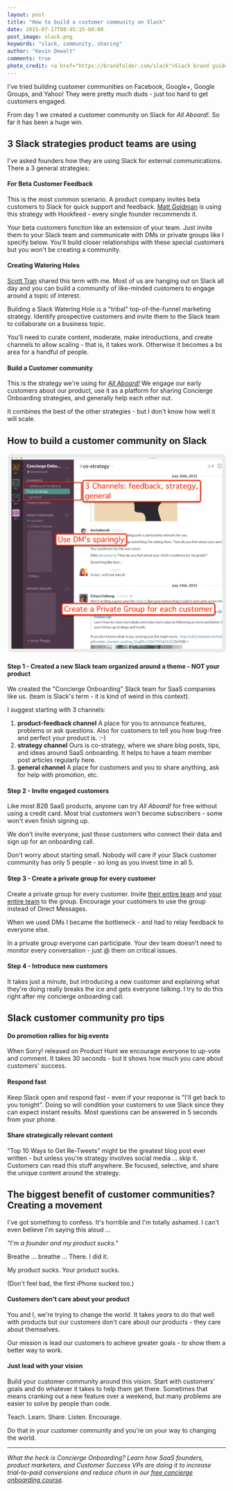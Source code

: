 ```yaml
---
layout: post
title: "How to build a customer community on Slack"
date: 2015-07-17T08:45:15-04:00
post_image: slack.png
keywords: "slack, community, sharing"
author: "Kevin Dewalt"
comments: true
photo_credit: <a href="https://brandfolder.com/slack">Slack brand guidelines</a>
---
```

I've tried building customer communities on Facebook, Google+, Google Groups, and Yahoo! They were pretty much duds - just too hard to get customers engaged.

From day 1 we created a customer community on Slack for *All Aboard!*. So far it has been a huge win.

## 3 Slack strategies product teams are using

I've asked founders how they are using Slack for external communications. There a 3 general strategies:

#### For Beta Customer Feedback

This is the most common scenario. A product company invites beta customers to Slack for quick support and feedback. [Matt Goldman](https://hookfeed.com/) is using this strategy with Hookfeed - every single founder recommends it.

Your beta customers function like an extension of your team. Just invite them to your Slack team and communicate with DMs or private groups like I specify below. You'll build closer relationships with these special customers but you won't be creating a community.

#### Creating Watering Holes

 [Scott Tran](http://supportdriven.com/) shared this term with me. Most of us are hanging out on Slack all day and you can build a community of like-minded customers to engage around a topic of interest.

 Building a Slack Watering Hole is a "tribal" top-of-the-funnel marketing strategy. Identify prospective customers and invite them to the Slack team to collaborate on a business topic.

 You'll need to curate content, moderate, make introductions, and create channels to allow scaling - that is, it takes work. Otherwise it becomes a bs area for a handful of people.

#### Build a Customer community

This is the strategy we're using for *[All Aboard!](http://try.allaboard.io)* We engage our early customers about our product, use it as a platform for sharing Concierge Onboarding strategies, and generally help each other out.

It combines the best of the other strategies - but I don't know how well it will scale.

## How to build a customer community on Slack

![Slack Screenshot](/images/slack-screenshot.jpg)

#### Step 1 - Created a new Slack team organized around a theme - NOT your product

We created the "Concierge Onboarding" Slack team for SaaS companies like us. (team is Slack's term - it is kind of weird in this context).

I suggest starting with 3 channels:

1. **product-feedback channel** A place for you to announce features, problems or ask questions. Also for customers to tell you how bug-free and perfect your product is.  :-)
2. **strategy channel** Ours is co-strategy, where we share blog posts, tips, and ideas around SaaS onboarding. It helps to have a team member post articles regularly here.
3. **general channel** A place for customers and you to share anything, ask for help with promotion, etc.

#### Step 2 - Invite engaged customers

Like most B2B SaaS products, anyone can try *All Aboard!* for free without using a credit card. Most trial customers won't become subscribers - some won't even finish signing up.

We don't invite everyone, just those customers who connect their data and sign up for an onboarding call.

Don't worry about starting small. Nobody will care if your Slack customer community has only 5 people - so long as you invest time in all 5.


#### Step 3 - Create a private group for every customer

Create a private group for every customer. Invite <u>their entire team</u> and <u>your entire team</u> to the group. Encourage your customers to use the group instead of Direct Messages.

When we used DMs I became the bottleneck - and had to relay feedback to everyone else.

In a private group everyone can participate. Your dev team doesn't need to monitor every conversation - just @ them on critical issues.

#### Step 4 - Introduce new customers

It takes just a minute, but introducing a new customer and explaining what they're doing really breaks the ice and gets everyone talking. I try to do this right after my concierge onboarding call.

## Slack customer community pro tips

#### Do promotion rallies for big events

When Sorry! released on Product Hunt we encourage everyone to up-vote and comment. It takes 30 seconds - but it shows how much you care about customers' success.

#### Respond fast

Keep Slack open and respond fast - even if your response is "I'll get back to you tonight". Doing so will condition your customers to use Slack since they can expect instant results. Most questions can be answered in 5 seconds from your phone.

#### Share strategically relevant content

"Top 10 Ways to Get Re-Tweets" might be the greatest blog post ever written - but unless you're strategy involves social media ... skip it. Customers can read this stuff anywhere. Be focused, selective, and share the unique content around the strategy.

## The biggest benefit of customer communities? Creating a movement

I've got something to confess. It's horrible and I'm totally ashamed. I can't even believe I'm saying this aloud ...

*"I'm a founder and my product sucks."*

Breathe ... breathe ... There. I did it.

My product sucks. Your product sucks.

(Don't feel bad, the first iPhone sucked too.)

#### Customers don't care about your product

You and I, we're trying to change the world. It takes *years* to do that well with products but our customers don't care about our products - they care about themselves.

Our mission is lead our customers to achieve greater goals - to show them a better way to work.

#### Just lead with your vision

Build your customer community around this vision. Start with customers' goals and do whatever it takes to help them get there. Sometimes that means cranking out a new feature over a weekend, but many problems are easier to solve by people than code.

Teach. Learn. Share. Listen. Encourage.

Do that in your customer community and you're on your way to changing the world.

---

*What the heck is Concierge Onboarding? Learn how SaaS founders, product marketers, and Customer Success VPs are doing it to increase trial-to-paid conversions and reduce churn in our <a href="http://try.allaboard.io/concierge.html">free concierge onboarding course</a>.*
